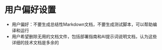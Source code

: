 # 用户偏好设置

- 用户偏好：不要生成总结性Markdown文档，不要生成测试脚本，可以帮助编译和运行
- 用户希望删除无用的文档文件，包括部署指南和AI提示词说明文档，认为这些详细的技术文档是多余的
